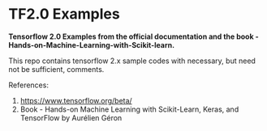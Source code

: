 # TF2.0 Examples
**Tensorflow 2.0 Examples from the official documentation and the book - Hands-on-Machine-Learning-with-Scikit-learn.**


This repo contains tensorflow 2.x sample codes with necessary, but need not be sufficient, comments.

References: 

1. https://www.tensorflow.org/beta/
2. Book - Hands-on Machine Learning with Scikit-Learn, Keras, and TensorFlow by Aurélien Géron
